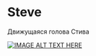 # Steve

Движущаяся голова Стива

[![IMAGE ALT TEXT HERE](https://img.youtube.com/vi/a8ow9LiYucY/0.jpg)](https://www.youtube.com/watch?v=a8ow9LiYucY)
